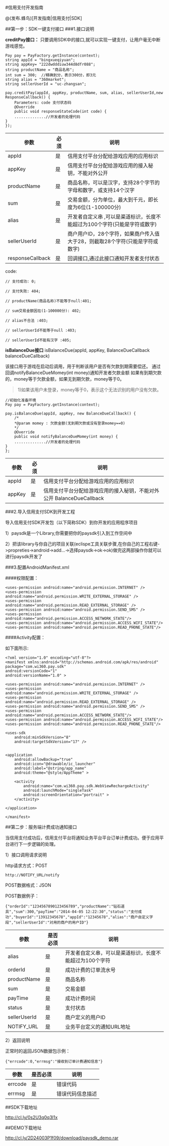 
#信用支付开发指南

@(发布.蜂鸟)[开发指南|信用支付|SDK]


##第一步：SDK一键支付接口
###1.接口说明

**creditPay接口：**
只要调用SDK中的接口,就可以实现一键支付，让用户毫无中断游戏感觉。
    
    Pay pay = PayFactory.getInstance(context);
    string appId = "bingxueqiyuan";
    string appKey= "222dwdddiuw344d8dfr088";
    string productName = "商品名称";
    int sum = 300;  //精确到分，表示300分，即3元
    string alias = "360market";
    string sellerUserId = "uc-zhangsan";
    
    pay.creditPay(appId, appKey, productName, sum, alias, sellerUserId,new ResponseCallback() {
	    Parameters: code 支付状态码
	    @Override
    	public void responseStateCode(int code) {
		..............//开发者的处理代码
	}
    });
    

参数|必须|说明
---|-------|----  
appId|是|信用支付平台分配给游戏应用的应用标识
appKey|是|信用支付平台分配给游戏应用的接入秘钥，不能对外公开  
productName|是|商品名称，可以是汉字，支持28个字节的字母和数字，或支持14个汉字
sum |是|交易金额，分为单位，最大到千元，即长度为6位(1-100000分)
alias|是|开发者自定义串 ,可以是渠道标识，长度不能超过为100个字符(只能是字符或数字)
sellerUserId|是|商户用户ID，28个字符，如果商户传入值大于28，则截取28个字符(只能是字符或数字)
responseCallback|是|回调接口,通过此接口通知开发者支付状态

code: 

	// 支付成功: 0;

	// 支付失败: 404;

	// productName(商品名称)不能等于null:401;

	// sum交易金额因在(1-100000分): 402;

	// alias不合法 :403;

	// sellerUserId不能等于null :403;

	// sellerUserId不能有汉字 :405;

**isBalanceDue接口**
isBalanceDue(appId, appKey, BalanceDueCallback balanceDueCallback)	

该接口用于游戏在启动后调用，用于判断该用户是否有欠款到期需要偿还。
通过回调notifyBalanceDueMomey(int money)通知开发者欠款金额
如果有到期欠款的，money等于欠款金额，如果无到期欠款，money等于0。

>1)如果该用户未登录，money等于0，表示这个无法识别的用户没有欠款。	

    //初始化准备环境
    Pay pay = PayFactory.getInstance(context);

    pay.isBalanceDue(appId, appKey, new BalanceDueCallback() {
	    /*
	    *@param momey : 欠款金额(无到期欠款或没有登录momey==0)
	    */
        @Override
        public void notifyBalanceDueMomey(int money) {
        ..............//开发者的处理代码
    }
    };
	

参数|必须|说明
----|----|----
appId|是|信用支付平台分配给游戏应用的应用标识
appKey|是|信用支付平台分配给游戏应用的接入秘钥，不能对外公开  BalanceDueCallback|是|如果isBalanceDue(null)没有任何意义


###2.导入信用支付SDK到开发工程

导入信用支付SDK开发包（以下简称SDK）到你开发的应用程序项目

1）paysdk是一个Library,你需要把你的paysdk引入到工作空间中

2）把该library与你自己的项目关联(eclispe工具关联步骤,在你自己的工程右键->propreties->android->add...->选择paysdk->ok->ok)做完这两部操作你就可以进行paysdk开发了


###3.配置AndroidManifest.xml

####权限配置：

    <uses-permission android:name="android.permission.INTERNET" />
    <uses-permission android:name="android.permission.WRITE_EXTERNAL_STORAGE" />
    <uses-permission android:name="android.permission.READ_EXTERNAL_STORAGE" />
    <uses-permission android:name="android.permission.SEND_SMS" />
    <uses-permission android:name="android.permission.ACCESS_NETWORK_STATE"/>
    <uses-permission android:name="android.permission.ACCESS_WIFI_STATE"/>
    <uses-permission android:name="android.permission.READ_PHONE_STATE"/>
####Activity配置：
    <activity
            android:name="com.wi360.pay.sdk.WebViewRechargeActivity">

如下面所示:

    <?xml version="1.0" encoding="utf-8"?>
    <manifest xmlns:android="http://schemas.android.com/apk/res/android"
    package="com.wi360.pay.sdk"
    android:versionCode="1"
    android:versionName="1.0" >

    <uses-permission android:name="android.permission.INTERNET" />
    <uses-permission android:name="android.permission.WRITE_EXTERNAL_STORAGE" />
    <uses-permission android:name="android.permission.READ_EXTERNAL_STORAGE" />
    <uses-permission android:name="android.permission.SEND_SMS" />
    <uses-permission android:name="android.permission.ACCESS_NETWORK_STATE"/>
    <uses-permission android:name="android.permission.ACCESS_WIFI_STATE"/>
    <uses-permission android:name="android.permission.READ_PHONE_STATE"/>
    
    <uses-sdk
        android:minSdkVersion="8"
        android:targetSdkVersion="17" />


    <application
        android:allowBackup="true"
        android:icon="@drawable/ic_launcher"
        android:label="@string/app_name"
        android:theme="@style/AppTheme" >

        <activity
            android:name="com.wi360.pay.sdk.WebViewRechargeActivity"
            android:launchMode="singleTask"
            android:screenOrientation="portrait" >
        </activity>

    </application>

    </manifest>



##第二步：服务端计费成功通知接口


当信用支付成功后，信用支付平台将通知业务平台平台订单计费成功。便于应用平台进行下一步逻辑的处理。

1）接口调用请求说明

http请求方式：POST

    http://NOTIFY_URL/notify

POST数据格式：JSON

POST数据例子：

    {"orderId":"1234567890123456789","productName":"钻石道具","sum":300,"payTime":"2014-04-05 12:22:30","status":"支付成功","buyerId":"13912345678","appId":"12345678","alias":"商户自定义字段","sellerUserId":"对用的商户的用户ID"}

参数|是否必须|说明
---|-------|----
alias|是|开发者自定义串，可以是渠道标识，长度不能超过为100个字符
orderId|是|成功计费的订单流水号
productName|是|商品名称
sum|是|交易金额
payTime|是|成功计费时间
status|是|支付状态
sellerUserId|是|商户定义的用户ID
NOTIFY_URL|是|业务平台定义的通知URL地址

2）返回说明

正常时的返回JSON数据包示例：

    {"errcode":0,"errmsg":"接收到订单计费通知信息"}

参数|是否必须|说明
---|-------|----
errcode|是|错误代码
errmsg|是|错误代码信息描述

##SDK下载地址

http://cl.ly/0s2U3q0q3l1x

##DEMO下载地址

http://cl.ly/2D24003P1f09/download/paysdk_demo.rar



